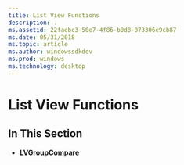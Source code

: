 ```yaml
---
title: List View Functions
description: .
ms.assetid: 22faebc3-50e7-4f86-b0d8-073306e9cb87
ms.date: 05/31/2018
ms.topic: article
ms.author: windowssdkdev
ms.prod: windows
ms.technology: desktop
---
```


# List View Functions

## In This Section

-   [**LVGroupCompare**](/windows/win32/Commctrl/?branch=master)

 

 




